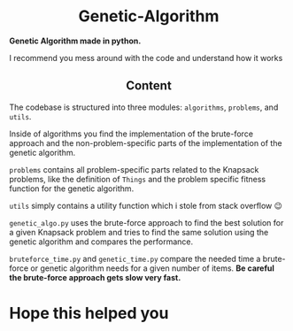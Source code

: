<h1 align=center>
  Genetic-Algorithm
</h1>

**Genetic Algorithm made in python.**

I recommend you mess around with the code and understand how it works

<h2 align=center>
  Content
</h2>

The codebase is structured into three modules: `algorithms`, `problems`, and `utils`.

Inside of algorithms you find the implementation of the brute-force approach and the non-problem-specific parts of the implementation of the genetic algorithm.

`problems` contains all problem-specific parts related to the Knapsack problems, like the definition of `Things` and the problem specific fitness function for the genetic algorithm.

`utils` simply contains a utility function which i stole from stack overflow 😉

`genetic_algo.py` uses the brute-force approach to find the best solution for a given Knapsack problem and tries to find the same solution using the genetic algorithm and compares the performance.

`bruteforce_time.py` and `genetic_time.py` compare the needed time a brute-force or genetic algorithm needs for a given number of items. **Be careful the brute-force approach gets slow very fast.**

# Hope this helped you
